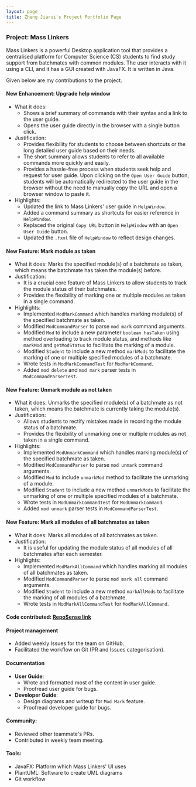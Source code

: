 ```yaml
---
layout: page
title: Zheng Jiarui's Project Portfolio Page
---
```


### Project: Mass Linkers

Mass Linkers is a powerful Desktop application tool that provides a centralised platform for Computer Science (CS) students to find study support from batchmates with common modules. The user interacts with it using a CLI, and it has a GUI created with JavaFX. It is written in Java.

Given below are my contributions to the project.

#### New Enhancement: Upgrade help window
* What it does:
  * Shows a brief summary of commands with their syntax and a link to the user guide. 
  * Opens the user guide directly in the browser with a single button click.
* Justification:
  * Provides flexibility for students to choose between shortcuts or the long detailed user guide based on their needs.
  * The short summary allows students to refer to all available commands more quickly and easily.
  * Provides a hassle-free process when students seek help and request for user guide. Upon clicking on the `Open User Guide` button, students will be automatically redirected to the user guide in the browser without the need to manually copy the URL and open a browser window to paste it.
* Highlights:
  * Updated the link to Mass Linkers' user guide in `HelpWindow`.
  * Added a command summary as shortcuts for easier reference in `HelpWindow`.
  * Replaced the original `Copy URL` button in `HelpWindow` with an `Open User Guide` button.
  * Updated the `.fxml` file of `HelpWindow` to reflect design changes.

#### New Feature: Mark module as taken
* What it does: Marks the specified module(s) of a batchmate as taken, which means the batchmate has taken the module(s) before.
* Justification: 
  * It is a crucial core feature of Mass Linkers to allow students to track the module status of their batchmates.
  * Provides the flexibility of marking one or multiple modules as taken in a single command.
* Highlights:
  * Implemented `ModMarkCommand` which handles marking module(s) of the specified batchmate as taken.
  * Modified `ModCommandParser` to parse `mod mark` command arguments.
  * Modified `Mod` to include a new parameter `boolean hasTaken` using method overloading to track module status, and methods like `markMod` and `getModStatus` to facilitate the marking of a module.
  * Modified `Student` to include a new method `markMods` to facilitate the marking of one or multiple specified modules of a batchmate.
  * Wrote tests in `ModMarkCommandTest` for `ModMarkCommand`. 
  * Added `mod delete` and `mod mark` parser tests in `ModCommandParserTest`.

#### New Feature: Unmark module as not taken
* What it does: Unmarks the specified module(s) of a batchmate as not taken, which means the batchmate is currently taking the module(s).
* Justification:
  * Allows students to rectify mistakes made in recording the module status of a batchmate.
  * Provides the flexibility of unmarking one or multiple modules as not taken in a single command.
* Highlights:
  * Implemented `ModUnmarkCommand` which handles marking module(s) of the specified batchmate as taken.
  * Modified `ModCommandParser` to parse `mod unmark` command arguments.
  * Modified `Mod` to include `unmarkMod` method to facilitate the unmarking of a module.
  * Modified `Student` to include a new method `unmarkMods` to facilitate the unmarking of one or multiple specified modules of a batchmate.
  * Wrote tests in `ModUnmarkCommandTest` for `ModUnmarkCommand`.
  * Added `mod unmark` parser tests in `ModCommandParserTest`.

#### New Feature: Mark all modules of all batchmates as taken
* What it does: Marks all modules of all batchmates as taken.
* Justification:
  * It is useful for updating the module status of all modules of all batchmates after each semester.
* Highlights:
  * Implemented `ModMarkAllCommand` which handles marking all modules of all batchmates as taken.
  * Modified `ModCommandParser` to parse `mod mark all` command arguments.
  * Modified `Student` to include a new method `markAllMods` to facilitate the marking of all modules of a batchmate.
  * Wrote tests in `ModMarkAllCommandTest` for `ModMarkAllCommand`.

#### Code contributed: [RepoSense link](https://nus-cs2103-ay2223s1.github.io/tp-dashboard/?search=carriezhengjr&breakdown=true)

#### Project management
* Added weekly Issues for the team on GitHub.
* Facilitated the workflow on Git (PR and Issues categorisation).

#### Documentation
* **User Guide**:
  * Wrote and formatted most of the content in user guide.
  * Proofread user guide for bugs.
* **Developer Guide**:
  * Design diagrams and writeup for `Mod Mark` feature.
  * Proofread developer guide for bugs.

#### Community:
* Reviewed other teammate's PRs.
* Contributed in weekly team meeting.

#### Tools:
* JavaFX: Platform which Mass Linkers' UI uses
* PlantUML: Software to create UML diagrams
* Git workflow
